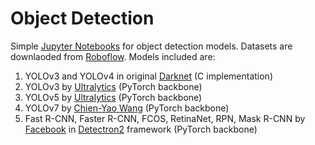 # Object Detection

Simple [Jupyter Notebooks](https://jupyter.org/) for object detection models. Datasets are downlaoded from [Roboflow](https://roboflow.com/).
Models included are:
1. YOLOv3 and YOLOv4 in original [Darknet](https://pjreddie.com/darknet/yolo/) (C implementation)
2. YOLOv3 by [Ultralytics](https://github.com/ultralytics/yolov3) (PyTorch backbone)
3. YOLOv5 by [Ultralytics](https://github.com/ultralytics/yolov5) (PyTorch backbone)
4. YOLOv7 by [Chien-Yao Wang](https://github.com/WongKinYiu/yolov7) (PyTorch backbone)
5. Fast R-CNN, Faster R-CNN, FCOS, RetinaNet, RPN, Mask R-CNN by [Facebook](https://www.facebook.com/) in [Detectron2](https://github.com/facebookresearch/detectron2) framework (PyTorch backbone)
